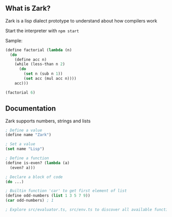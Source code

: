 ## What is Zark?

Zark is a lisp dialect prototype to understand about how compilers work

Start the interpreter with `npm start`

Sample:

```lisp
(define factorial (lambda (n)
  (do 
    (define acc n)
    (while (less-than n 2)
      (do 
        (set n (sub n 1))
        (set acc (mul acc n))))
    acc)))

(factorial 6)
```

## Documentation

Zark supports numbers, strings and lists

```lisp
; Define a value
(define name "Zark")

; Set a value
(set name "Lisp")

; Define a function
(define is-even? (lambda (a)
  (even? a)))

; Declare a block of code
(do ...)

; Builtin function 'car' to get first element of list
(define odd-numbers (list 1 3 5 7 9))
(car odd-numbers) ; 1

; Explore src/evaluator.ts, src/env.ts to discover all available functions
```